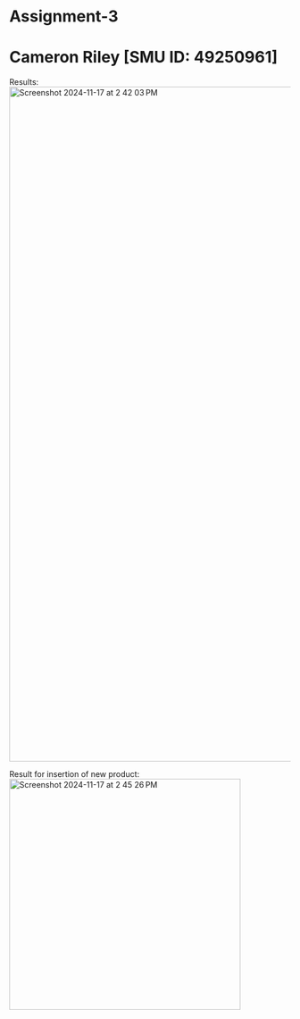 # Assignment-3

# Cameron Riley [SMU ID: 49250961]

Results:
<img width="1209" alt="Screenshot 2024-11-17 at 2 42 03 PM" src="https://github.com/user-attachments/assets/bfd499cc-d231-48fd-a708-8806aa41dfb1">

Result for insertion of new product:
<img width="414" alt="Screenshot 2024-11-17 at 2 45 26 PM" src="https://github.com/user-attachments/assets/3fd8c5f1-f3da-4d2e-bc73-81193a0bdb6d">
